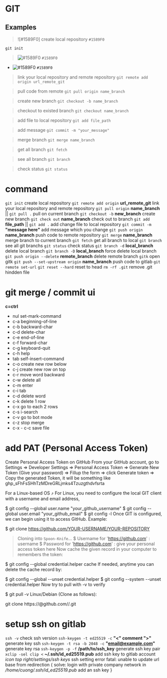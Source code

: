 # GIT
## Examples
> ![#1589F0] create local repository `#1589F0`
```
git init
```   
> ![#1589F0](https://via.placeholder.com/15/1589F0/000000?text=+) `#1589F0`
- ![#1589F0](https://via.placeholder.com/15/1589F0/000000?text=+) `#1589F0`
> link your local repository and remote repository
> ```git remote add origin url_remote_git```

> pull code from remote
> ```git pull origin name_branch```

> create new branch
> ```git checkout -b name_branch```

> checkout to existed branch
> ```git checkout name_branch```

> add file to local repository
> ```git add file_path```

> add message
> ```git commit -m "your_message"```

> merge branch
> ```git merge name_branch```

> get all branch
> ```git fetch```

> see all branch
> ```git branch```

> check status
> ```git status```

# command
`git init`                                            create local repository
`git remote add origin` **url_remote_git**            link your local repository and remote repository
`git pull origin` **name_branch** || `git pull .`     pull on current branch
`git checkout -b` **new_branch**                      create new branch
`git check out` **name_branch**                       check out to branch
`git add` **file_path** || `git add .`                add change file to local repository
`git commit -m` **"message here"**                    add message which you change
`git push origin` **name_branch**                     push code to remote repository
`git merge` **name_branch**                           merge branch to current branch
`git fetch`                                           get all branch to local
`git branch`                                          see all git branchs
`git status`                                          check status
`git branch -d` **local_branch**                      delete local branch
`git branch -D` **local_branch**                      force delete local branch
`git push origin --delete` **remote_branch**          delete remote branch
`gitk`                                                open gitk
`git push --set-upstream origin` **name_branch**      push code to gitlab
`git remote set-url`
`git reset --hard`                                    reset to head
`rm -rf .git`                                         remove .git hindden file
# git merge / commit ui
**c=ctrl**
- nul             set-mark-command
- c-a             beginning-of-line
- c-b             backward-char
- c-d             delete-char
- c-e             end-of-line
- c-f             forward-char
- c-g             keyboard-quit
- c-h             help
- tab             self-insert-command
- c-o             create new row below
- c-j             create new row on top
- c-r             move word backward
- c-w             delete all
- c-m             enter
- c-i             tab
- c-d             delete word
- c-k             delete 1 row
- c-x             go to each 2 rows
- c-s             i-search
- c-v             go to bot mode
- c-z             stop merge
- c-x - c-c       save file

# add PAT (Personal Access Token)
Create Personal Access Token on GitHub
From your GitHub account, go to Settings => Developer Settings => Personal Access Token => Generate New Token (Give your password) => Fillup the form => click Generate token => Copy the generated Token, it will be something like ghp_sFhFsSHhTzMDreGRLjmks4Tzuzgthdvfsrta

For a Linux-based OS ⤴
For Linux, you need to configure the local GIT client with a username and email address,

$ git config --global user.name "your_github_username"
$ git config --global user.email "your_github_email"
$ git config -l
Once GIT is configured, we can begin using it to access GitHub. Example:

$ git clone https://github.com/YOUR-USERNAME/YOUR-REPOSITORY
> Cloning into `Spoon-Knife`...
$ Username for 'https://github.com' : username
$ Password for 'https://github.com' : give your personal access token here
Now cache the given record in your computer to remembers the token:

$ git config --global credential.helper cache
If needed, anytime you can delete the cache record by:

$ git config --global --unset credential.helper
$ git config --system --unset credential.helper
Now try to pull with -v to verify

$ git pull -v
Linux/Debian (Clone as follows):

git clone https://<tokenhere>@github.com/<user>/<repo>.git

# setup ssh on gitlab
`ssh -v`                                                    check ssh version 
`ssh-keygen -t ed25519 -c` **"<" comment ">"**              generate key ssh
`ssh-keygen -t rsa -b 2048 -c` **"email@example.com"**      generate key rsa
`ssh-keygen -p -f` **/path/to/ssh_key**                     generate ssh key pair
`xclip -sel clip <` **~/.ssh/id_ed25519.pub**               add ssh key to gitlab account
*icon top right/settings/ssh keys*                          ssh setting 
error fatal: unable to update url base from redirection {
      solve: login with private company network
in */home/cuong/.ssh/id_ed25519.pub*   add an ssh key
}